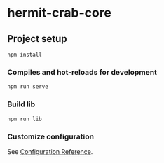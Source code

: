 # hermit-crab-core

## Project setup
```
npm install
```

### Compiles and hot-reloads for development
```
npm run serve
```

### Build lib
```
npm run lib
```


### Customize configuration
See [Configuration Reference](https://cli.vuejs.org/config/).
